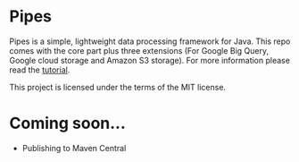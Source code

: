 # Pipes

Pipes is a simple, lightweight data processing framework for Java.
This repo comes with the core part plus three extensions (For Google Big Query, Google cloud storage and Amazon S3 storage).
For more information please read the [tutorial](tutorial/page0.md).

This project is licensed under the terms of the MIT license.

# Coming soon...

* Publishing to Maven Central

